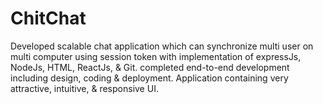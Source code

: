 # ChitChat
Developed scalable chat application which can synchronize multi user on multi computer using session token with implementation of expressJs, NodeJs, HTML, ReactJs, &amp; Git. completed end-to-end development including design, coding &amp; deployment. Application containing very attractive, intuitive, &amp; responsive UI.
